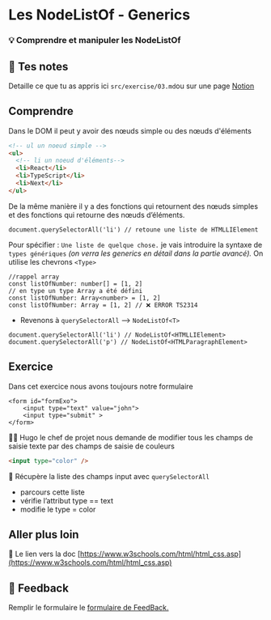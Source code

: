 # Les NodeListOf - Generics

### 💡 Comprendre et manipuler les NodeListOf

## 📝 Tes notes

Detaille ce que tu as appris ici
`src/exercise/03.md`ou sur une page [Notion](https://go.mikecodeur.com/course-notes-template)

## Comprendre

Dans le DOM il peut y avoir des nœuds simple ou des nœuds d'éléments

```html
<!-- ul un noeud simple -->
<ul>
  <!-- li un noeud d'éléments-->
  <li>React</li>
  <li>TypeScript</li>
  <li>Next</li>
</ul>
```

De la même manière il y a des fonctions qui retournent des nœuds simples et des
fonctions qui retourne des nœuds d’éléments.

```tsx
document.querySelectorAll('li') // retoune une liste de HTMLLIElement
```

Pour spécifier : `Une liste de quelque chose.` je vais introduire la syntaxe de
`types génériques` _(on verra les generics en détail dans la partie avancé)._ On
utilise les chevrons `<Type>`

```tsx
//rappel array
const listOfNumber: number[] = [1, 2]
// en type un type Array a été défini
const listOfNumber: Array<number> = [1, 2]
const listOfNumber: Array = [1, 2] // ❌ ERROR TS2314
```

- Revenons à `querySelectorAll` —> `NodeListOf<T>`

```tsx
document.querySelectorAll('li') // NodeListOf<HTMLLIElement>
document.querySelectorAll('p') // NodeListOf<HTMLParagraphElement>
```

## Exercice

Dans cet exercice nous avons toujours notre formulaire

```tsx
<form id="formExo">
	<input type="text" value="john">
	<input type="submit" >
</form>
```

👨‍✈️ Hugo le chef de projet nous demande de modifier tous les champs de saisie
texte par des champs de saisie de couleurs

```html
<input type="color" />
```

🐶 Récupère la liste des champs input avec `querySelectorAll`

- parcours cette liste
- vérifie l’attribut type == text
- modifie le type = color

##

## Aller plus loin

📑 Le lien vers la doc
[https://www.w3schools.com/html/html_css.asp](https://www.w3schools.com/html/html_css.asp)

## 🐜 Feedback

Remplir le formulaire le
[formulaire de FeedBack.](https://go.mikecodeur.com/cours-react-avis?entry.1912869708=TypeScript%20PRO&entry.1430994900=2.Les%20Fondamentaux&entry.533578441=01%20Les%20NodeListOf)
